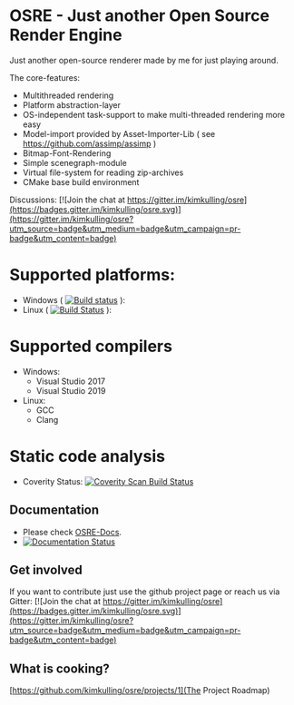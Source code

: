 # OSRE - Just another Open Source Render Engine

Just another open-source renderer made by me for just playing around.

The core-features:
- Multithreaded rendering 
- Platform abstraction-layer
- OS-independent task-support to make multi-threaded rendering more easy
- Model-import provided by Asset-Importer-Lib ( see https://github.com/assimp/assimp )
- Bitmap-Font-Rendering
- Simple scenegraph-module
- Virtual file-system for reading zip-archives
- CMake base build environment

Discussions: [![Join the chat at https://gitter.im/kimkulling/osre](https://badges.gitter.im/kimkulling/osre.svg)](https://gitter.im/kimkulling/osre?utm_source=badge&utm_medium=badge&utm_campaign=pr-badge&utm_content=badge)

# Supported platforms:
- Windows ( [![Build status](https://ci.appveyor.com/api/projects/status/q2ivokgqcit9k5w1/branch/master?svg=true)](https://ci.appveyor.com/project/kimkulling/osre/branch/master) ): 
- Linux ( [![Build Status](https://travis-ci.com/kimkulling/osre.svg?branch=master)](https://travis-ci.com/kimkulling/osre) ): 

# Supported compilers
- Windows:
  - Visual Studio 2017
  - Visual Studio 2019
- Linux:
  - GCC
  - Clang

# Static code analysis
- Coverity Status: [![Coverity Scan Build Status](https://scan.coverity.com/projects/13242/badge.svg)](https://scan.coverity.com/projects/kimkulling-osre)

## Documentation
- Please check [OSRE-Docs](https://osre-doc.readthedocs.io/en/latest/).
- [![Documentation Status](https://readthedocs.org/projects/osre-doc/badge/?version=latest)](https://osre-doc.readthedocs.io/en/latest/?badge=latest)

## Get involved
If you want to contribute just use the github project page or reach us via Gitter:
[![Join the chat at https://gitter.im/kimkulling/osre](https://badges.gitter.im/kimkulling/osre.svg)](https://gitter.im/kimkulling/osre?utm_source=badge&utm_medium=badge&utm_campaign=pr-badge&utm_content=badge)

## What is cooking?
[https://github.com/kimkulling/osre/projects/1](The Project Roadmap)
